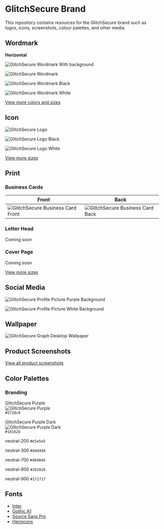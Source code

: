 # GlitchSecure Brand

This repository contains resources for the GlitchSecure brand such as logos, icons, screenshots, colour palettes, and other media.

## Wordmark

**Horizontal**

![GlitchSecure Wordmark With background](/wordmark/wordmark-with-background.png)

![GlitchSecure Wordmark](/wordmark/wordmark.svg)

![GlitchSecure Wordmark Black](/wordmark/wordmark-black.svg)

![GlitchSecure Wordmark White](/wordmark/wordmark-white.svg)


[View more colors and sizes](/wordmark)

## Icon

![GlitchSecure Logo](/icon/icon.svg)

![GlitchSecure Logo Black](/icon/icon-black.svg)

![GlitchSecure Logo White](/icon/icon-white.svg)

[View more sizes](/icon)

## Print

### Business Cards

| Front | Back |
| --- | --- |
| ![GlitchSecure Business Card Front](/print/card-front.png) | ![GlitchSecure Business Card Back](/print/card-back.png) |

### Letter Head

Coming soon

### Cover Page

Coming soon

[View more sizes](/print)


## Social Media

![GlitchSecure Profile Picture Purple Background](/social/profile-picture-purplebg.png)

![GlitchSecure Profile Picture White Background](/social/profile-picture-whitebg.png)

## Wallpaper

![GlitchSecure Graph Desktop Wallpaper](/wallpapers/glitchsecure-graph.png)

## Product Screenshots

[View all product screenshots](/screenshots)

## Color Palettes

### Branding

GlitchSecure Purple  
![GlitchSecure Purple](/brand-colours/primary-purple.png)   
 `#5720c8`

 GlitchSecure Purple Dark  
 ![GlitchSecure Purple Dark](/brand-colours/primary-purple-dark.png)   
  `#1d162b`

 neutral-200 `#e5e5e5`

 neutral-300 `#d4d4d4`

 neutral-700 `#404040`

 neutral-800 `#262626`

 neutral-900 `#171717`


## Fonts

- [Inter](https://rsms.me/inter/)
- [Gothic A1](https://fonts.google.com/specimen/Gothic+A1)
- [Source Sans Pro](https://fonts.google.com/specimen/Source+Sans+Pro)
- [Heroicons](https://heroicons.com/)
